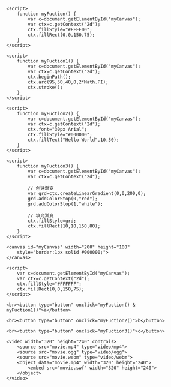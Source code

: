 <!DOCTYPE html
<html lang="en">
<head>
    <meta charset="UTF-8">
    <meta name="viewport" content="width=device-width, initial-scale=1.0">
    <title>Document</title>



    <script>
        function myFuction() {
            var c=document.getElementById("myCanvas");
            var ctx=c.getContext("2d");
            ctx.fillStyle="#FFFF00";
            ctx.fillRect(0,0,150,75);
        }
    </script>

    <script>
        function myFuction1() {
            var c=document.getElementById("myCanvas");
            var ctx=c.getContext("2d");
            ctx.beginPath();
            ctx.arc(95,50,40,0,2*Math.PI);
            ctx.stroke();
        }
    </script>

    <script>
        function myFuction2() {
            var c=document.getElementById("myCanvas");
            var ctx=c.getContext("2d");
            ctx.font="30px Arial";
            ctx.fillStyle="#000000";
            ctx.fillText("Hello World",10,50);
        }
    </script>

    <script>
        function myFuction3() {
            var c=document.getElementById("myCanvas");
            var ctx=c.getContext("2d");
            
            // 创建渐变
            var grd=ctx.createLinearGradient(0,0,200,0);
            grd.addColorStop(0,"red");
            grd.addColorStop(1,"white");
            
            // 填充渐变
            ctx.fillStyle=grd;
            ctx.fillRect(10,10,150,80);
        }
    </script>


</head>
<body>

    <canvas id="myCanvas" width="200" height="100"
        style="border:1px solid #000000;">
    </canvas>

    <script>
        var c=document.getElementById("myCanvas");
        var ctx=c.getContext("2d");
        ctx.fillStyle="#FFFFFF";
        ctx.fillRect(0,0,150,75);
    </script>

    <br><button type="button" onclick="myFuction() & myFuction1()">a</button>

    <br><button type="button" onclick="myFuction2()">b</button>

    <br><button type="button" onclick="myFuction3()">c</button>

    <video width="320" height="240" controls>
        <source src="movie.mp4" type="video/mp4">
        <source src="movie.ogg" type="video/ogg">
        <source src="movie.webm" type="video/webm">
        <object data="movie.mp4" width="320" height="240">
            <embed src="movie.swf" width="320" height="240">
        </object> 
    </video>


</body>
</html>